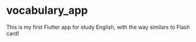 # vocabulary_app
 This is my first Flutter app for study English, with the way similars to Flash card!
